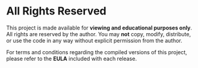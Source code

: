 # All Rights Reserved

This project is made available for **viewing and educational purposes only**. All rights are reserved by the author. You may **not** copy, modify, distribute, or use the code in any way without explicit permission from the author.

For terms and conditions regarding the compiled versions of this project, please refer to the **EULA** included with each release.